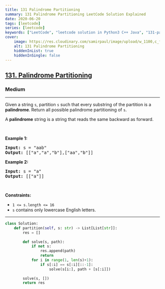 ```yaml
---
title: 131 Palindrome Partitioning
summary: 131 Palindrome Partitioning LeetCode Solution Explained
date: 2020-06-20
tags: [leetcode]
series: [leetcode]
keywords: ["LeetCode", "leetcode solution in Python3 C++ Java", "131-palindrome-partitioning LeetCode Solution Explained"]
cover:
    image: https://res.cloudinary.com/samirpaul/image/upload/w_1100,c_fit,co_rgb:FFFFFF,l_text:Arial_75_bold:131 Palindrome Partitioning - Solution Explained/problem-solving.webp
    alt: 131 Palindrome Partitioning
    hiddenInList: true
    hiddenInSingle: false
---
```



<h2><a href="https://leetcode.com/problems/palindrome-partitioning/">131. Palindrome Partitioning</a></h2><h3>Medium</h3><hr><div><p>Given a string <code>s</code>, partition <code>s</code> such that every substring of the partition is a <strong>palindrome</strong>. Return all possible palindrome partitioning of <code>s</code>.</p>

<p>A <strong>palindrome</strong> string is a string that reads the same backward as forward.</p>

<p>&nbsp;</p>
<p><strong>Example 1:</strong></p>
<pre><strong>Input:</strong> s = "aab"
<strong>Output:</strong> [["a","a","b"],["aa","b"]]
</pre><p><strong>Example 2:</strong></p>
<pre><strong>Input:</strong> s = "a"
<strong>Output:</strong> [["a"]]
</pre>
<p>&nbsp;</p>
<p><strong>Constraints:</strong></p>

<ul>
	<li><code>1 &lt;= s.length &lt;= 16</code></li>
	<li><code>s</code> contains only lowercase English letters.</li>
</ul>
</div>

---




```python
class Solution:
    def partition(self, s: str) -> List[List[str]]:
        res = []
        
        def solve(s, path):
            if not s:
                res.append(path)
                return
            for i in range(1, len(s)+1):
                if s[:i] == s[:i][::-1]:
                    solve(s[i:], path + [s[:i]])
        
        solve(s, [])
        return res
```
